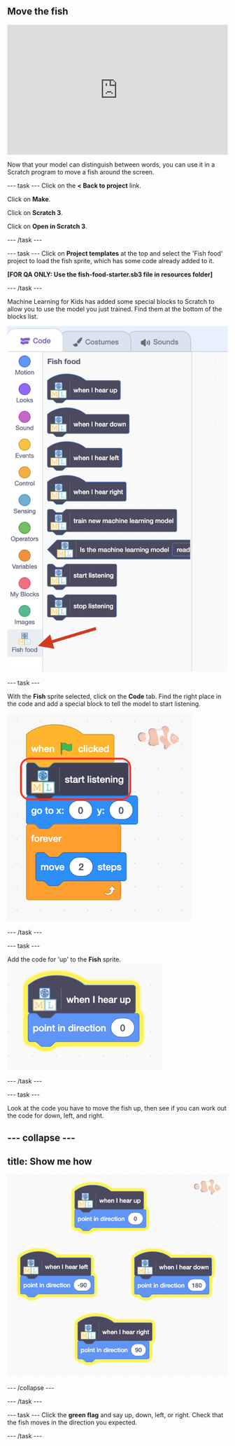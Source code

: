 ## Move the fish

<html>
<div style="position: relative; width: 100%; overflow: hidden; padding-top: 56.25%;">
<p><iframe style="position: absolute; top: 0; left: 0; right: 0; width: 100%; height: 100%; border: none;" src="https://www.youtube.com/embed/CBlSdth-pbA?rel=0&cc_load_policy=1" width="560" height="315" allowfullscreen allow="accelerometer; autoplay; clipboard-write; encrypted-media; gyroscope; picture-in-picture; web-share"></iframe></p>
</div>
</html>

Now that your model can distinguish between words, you can use it in a Scratch program to move a fish around the screen.

--- task ---
Click on the **< Back to project** link.

Click on **Make**.

Click on **Scratch 3**.

Click on **Open in Scratch 3**.

--- /task ---

--- task ---
Click on **Project templates** at the top and select the 'Fish food' project to load the fish sprite, which has some code already added to it. 

**[FOR QA ONLY: Use the fish-food-starter.sb3 file in resources folder]**

--- /task ---

Machine Learning for Kids has added some special blocks to Scratch to allow you to use the model you just trained. Find them at the bottom of the blocks list.

![A list of new blocks created by Machine Learning for Kids.](images/new-blocks.png)


--- task ---

With the **Fish** sprite selected, click on the **Code** tab. Find the right place in the code and add a special block to tell the model to start listening. 

![Scratch code: Add a 'start listening' block to the fish after when flag clicked.](images/start-listening.png)

--- /task ---

--- task ---

Add the code for 'up' to the **Fish** sprite. 
![Scratch code: when I hear up, point in direction 0.](images/starter-code.png)

--- /task ---

--- task ---

Look at the code you have to move the fish up, then see if you can work out the code for down, left, and right.

--- collapse ---
---
title: Show me how
---

![Scratch code: When I hear left, point in direction -90 / right: 90 / down: 180.](images/finished-code.png)

--- /collapse ---

--- /task ---

--- task ---
Click the **green flag** and say up, down, left, or right. Check that the fish moves in the direction you expected. 

--- /task ---





